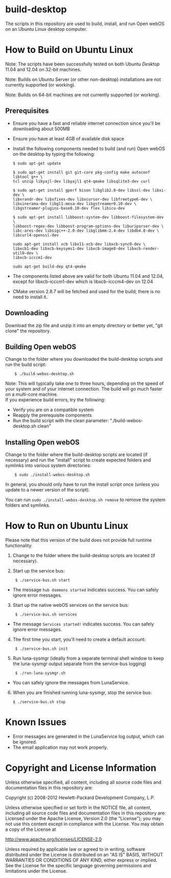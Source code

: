 build-desktop
=============

The scripts in this repository are used to build, install, and run Open webOS on an Ubuntu Linux desktop computer.

How to Build on Ubuntu Linux
============================

Note:  The scripts have been successfully tested on both Ubuntu _Desktop_ 11.04 and 12.04 on  32-bit machines.

Note:  Builds on Ubuntu Server (or other non-desktop) installations are not currently supported (or working).

Note:  Builds on 64-bit machines are not currently supported (or working).

Prerequisites
-------------

  * Ensure you have a fast and reliable internet connection since you'll be downloading about 500MB

  * Ensure you have at least 4GB of available disk space

  * Install the following components needed to build (and run) Open webOS on the desktop by typing the following:

        $ sudo apt-get update

        $ sudo apt-get install git git-core pkg-config make autoconf libtool g++ \
		tcl unzip libyajl-dev libyajl1 qt4-qmake libsqlite3-dev curl

        $ sudo apt-get install gperf bison libglib2.0-dev libssl-dev libxi-dev \
		libxrandr-dev libxfixes-dev libxcursor-dev libfreetype6-dev \
		libxinerama-dev libgl1-mesa-dev libgstreamer0.10-dev \
		libgstreamer-plugins-base0.10-dev flex libicu-dev

        $ sudo apt-get install libboost-system-dev libboost-filesystem-dev \
		libboost-regex-dev libboost-program-options-dev liburiparser-dev \
		libc-ares-dev libsigc++-2.0-dev libglibmm-2.4-dev libdb4.8-dev \
		libcurl4-openssl-dev

        sudo apt-get install xcb libx11-xcb-dev libxcb-sync0-dev \
		libxcb1-dev libxcb-keysyms1-dev libxcb-image0-dev libxcb-render-util0-dev \
		libxcb-icccm1-dev

        sudo apt-get build-dep qt4-qmake

  * The components listed above are valid for both Ubuntu 11.04 and 12.04, except for libxcb-icccm1-dev which is libxcb-icccm4-dev on 12.04

  * CMake version 2.8.7 will be fetched and used for the build; there is no need to install it.


Downloading
-----------

Download the zip file and unzip it into an empty directory or better yet, "git clone" the repository.


Building Open webOS
-------------------
 
Change to the folder where you downloaded the build-desktop scripts and run the build script:

        $ ./build-webos-desktop.sh

Note: This will typically take one to three hours, depending on the speed of your system and of your internet connection. The build will go much faster on a multi-core machine.  
If you experience build errors, try the following:  
  * Verify you are on a compatible system
  * Reapply the prerequisite components
  * Run the build script with the clean parameter: "./build-webos-desktop.sh clean"

Installing Open webOS
---------------------

Change to the folder where the build-desktop scripts are located (if necessary) and run the "install" script to create expected folders and symlinks into various system directories:

        $ sudo ./install-webos-desktop.sh

In general, you should only have to run the install script once (unless you update to a newer version of the script).

You can run `sudo ./install-webos-desktop.sh remove` to remove the system folders and symlinks.


How to Run on Ubuntu Linux
==========================

Please note that this version of the build does not provide full runtime functionality.

1) Change to the folder where the build-desktop scripts are located (if necessary).

2) Start up the service bus:

        $ ./service-bus.sh start

  * The message `hub daemons started` indicates success. You can safely ignore error messages.  

3) Start up the native webOS services on the service bus:

        $ ./service-bus.sh services

  * The message `Services started!` indicates success. You can safely ignore error messages.  

4) The first time you start, you'll need to create a default account:

        $ ./service-bus.sh init

5) Run luna-sysmgr  (ideally from a separate terminal shell window to keep the luna-sysmgr output separate from the service-bus logging)

        $ ./run-luna-sysmgr.sh

  * You can safely ignore the messages from LunaService.

6) When you are finished running luna-sysmgr, stop the service bus:

       $ ./service-bus.sh stop

# Known Issues

  * Error messages are generated in the LunaService log output, which can be ignored.
  * The email application may not work properly.

# Copyright and License Information

Unless otherwise specified, all content, including all source code files and
documentation files in this repository are:

 Copyright (c) 2008-2012 Hewlett-Packard Development Company, L.P.

Unless otherwise specified or set forth in the NOTICE file, all content,
including all source code files and documentation files in this repository are:
Licensed under the Apache License, Version 2.0 (the "License");
you may not use this content except in compliance with the License.
You may obtain a copy of the License at

http://www.apache.org/licenses/LICENSE-2.0

Unless required by applicable law or agreed to in writing, software
distributed under the License is distributed on an "AS IS" BASIS,
WITHOUT WARRANTIES OR CONDITIONS OF ANY KIND, either express or implied.
See the License for the specific language governing permissions and
limitations under the License.

